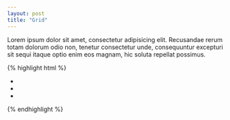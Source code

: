 ```yaml
---
layout: post
title: "Grid"
---
```

Lorem ipsum dolor sit amet, consectetur adipisicing elit. Recusandae rerum totam dolorum odio non, tenetur consectetur unde, consequuntur excepturi sit sequi itaque optio enim eos magnam, hic soluta repellat possimus.

{% highlight html %}
<div class="grid">
    <ul>
        <li></li>
        <li></li>
        <li></li>
    </ul>
</div>
{% endhighlight %}
